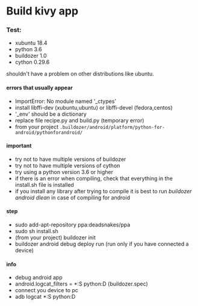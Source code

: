 # Build kivy app

### Test:
* xubuntu 18.4
* python 3.6
* buildozer 1.0
* cython 0.29.6

shouldn't have a problem on other distributions like ubuntu.

#### errors that usually appear

* ImportError: No module named '_ctypes'
 * install libffi-dev (xubuntu,ubuntu) or libffi-devel (fedora,centos)
* '_env' should be a dictionary 
 * replace file recipe.py and build.py (temporary error)
 * from your project `.buildozer/android/platform/python-for-android/pythonforandroid/`
 
#### important

* try not to have multiple versions of buildozer
* try not to have multiple versions of cython
* try using a python version 3.6 or higher
* if there is an error when compiling, check that everything in the install.sh file is installed
* if you install any library after trying to compile it is best to run *buildozer android dlean* in case of compiling for android

#### step

* sudo add-apt-repository ppa:deadsnakes/ppa
* sudo sh install.sh
* (from your project) buildozer init
* buildozer android debug deploy run (run only if you have connected a device)

#### info

* debug android app
 * android.logcat_filters = *:S python:D (buildozer.spec)
 * connect you device to pc
 * adb logcat *:S python:D
